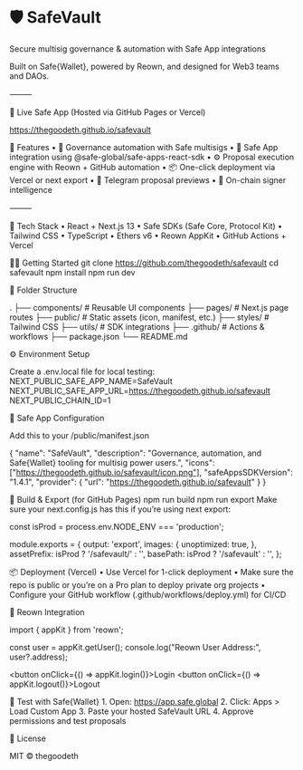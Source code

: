 # 🛡️ SafeVault

Secure multisig governance & automation with Safe App integrations

Built on Safe{Wallet}, powered by Reown, and designed for Web3 teams and DAOs.

⸻

🔗 Live Safe App (Hosted via GitHub Pages or Vercel)

https://thegoodeth.github.io/safevault


🚀 Features
	•	🔐 Governance automation with Safe multisigs
	•	🧩 Safe App integration using @safe-global/safe-apps-react-sdk
	•	⚙️ Proposal execution engine with Reown + GitHub automation
	•	📦 One-click deployment via Vercel or next export
	•	💬 Telegram proposal previews
	•	🧠 On-chain signer intelligence

⸻

🧰 Tech Stack
	•	React + Next.js 13
	•	Safe SDKs (Safe Core, Protocol Kit)
	•	Tailwind CSS
	•	TypeScript
	•	Ethers v6
	•	Reown AppKit
	•	GitHub Actions + Vercel

🧑‍💻 Getting Started
git clone https://github.com/thegoodeth/safevault
cd safevault
npm install
npm run dev


📁 Folder Structure

.
├── components/            # Reusable UI components
├── pages/                 # Next.js page routes
├── public/                # Static assets (icon, manifest, etc.)
├── styles/                # Tailwind CSS
├── utils/                 # SDK integrations
├── .github/               # Actions & workflows
├── package.json
└── README.md

⚙️ Environment Setup

Create a .env.local file for local testing:
NEXT_PUBLIC_SAFE_APP_NAME=SafeVault
NEXT_PUBLIC_SAFE_APP_URL=https://thegoodeth.github.io/safevault
NEXT_PUBLIC_CHAIN_ID=1

🔐 Safe App Configuration

Add this to your /public/manifest.json

{
  "name": "SafeVault",
  "description": "Governance, automation, and Safe{Wallet} tooling for multisig power users.",
  "icons": ["https://thegoodeth.github.io/safevault/icon.png"],
  "safeAppsSDKVersion": "1.4.1",
  "provider": {
    "url": "https://thegoodeth.github.io/safevault"
  }
}

🔧 Build & Export (for GitHub Pages)
npm run build
npm run export
Make sure your next.config.js has this if you’re using next export:

const isProd = process.env.NODE_ENV === 'production';

module.exports = {
  output: 'export',
  images: {
    unoptimized: true,
  },
  assetPrefix: isProd ? '/safevault/' : '',
  basePath: isProd ? '/safevault' : '',
};

📦 Deployment (Vercel)
	•	Use Vercel for 1-click deployment
	•	Make sure the repo is public or you’re on a Pro plan to deploy private org projects
	•	Configure your GitHub workflow (.github/workflows/deploy.yml) for CI/CD

🔄 Reown Integration

import { appKit } from 'reown';

const user = appKit.getUser();
console.log("Reown User Address:", user?.address);

<button onClick={() => appKit.login()}>Login</button>
<button onClick={() => appKit.logout()}>Logout</button>

🧪 Test with Safe{Wallet}
	1.	Open: https://app.safe.global
	2.	Click: Apps > Load Custom App
	3.	Paste your hosted SafeVault URL
	4.	Approve permissions and test proposals

 📘 License

MIT © thegoodeth

